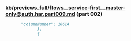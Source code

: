 ### kb/previews_full/flows__service-first__master-only@auth.har.part009.md (part 002)

```md
       "columnNumber": 10614
              },
              {
   
```

```
